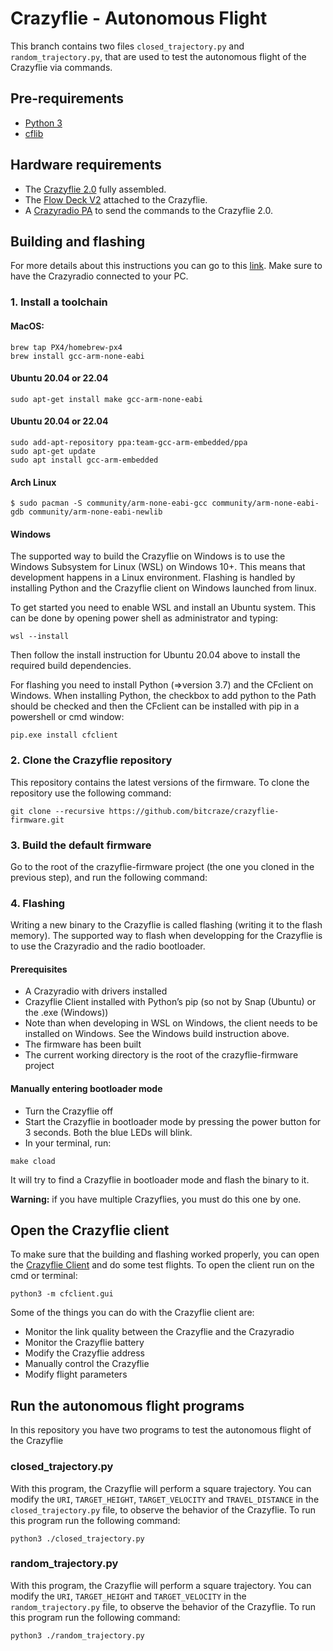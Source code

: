 # Crazyflie - Autonomous Flight

This branch contains two files `closed_trajectory.py` and `random_trajectory.py`, that are used to test the autonomous flight of the Crazyflie via commands.

## Pre-requirements

- [Python 3](https://www.python.org/downloads/)
- [cflib](https://www.bitcraze.io/documentation/repository/crazyflie-clients-python/master/installation/install/)

## Hardware requirements
- The [Crazyflie 2.0](https://www.bitcraze.io/documentation/tutorials/getting-started-with-crazyflie-2-x/) fully assembled.
- The [Flow Deck V2](https://www.bitcraze.io/products/flow-deck-v2/) attached to the Crazyflie. 
- A [Crazyradio PA](https://www.bitcraze.io/products/crazyradio-pa/) to send the commands to the Crazyflie 2.0.

## Building and flashing

For more details about this instructions you can go to this [link](https://www.bitcraze.io/documentation/repository/crazyflie-firmware/master/building-and-flashing/build/). Make sure to have the Crazyradio connected to your PC.

### 1. Install a toolchain

#### MacOS:

```shell
brew tap PX4/homebrew-px4
brew install gcc-arm-none-eabi
```

#### Ubuntu 20.04 or 22.04

```shell
sudo apt-get install make gcc-arm-none-eabi
```

#### Ubuntu 20.04 or 22.04

```shell
sudo add-apt-repository ppa:team-gcc-arm-embedded/ppa
sudo apt-get update
sudo apt install gcc-arm-embedded
```

#### Arch Linux

```shell
$ sudo pacman -S community/arm-none-eabi-gcc community/arm-none-eabi-gdb community/arm-none-eabi-newlib
```
#### Windows

The supported way to build the Crazyflie on Windows is to use the Windows Subsystem for Linux (WSL) on Windows 10+. This means that development happens in a Linux environment. Flashing is handled by installing Python and the Crazyflie client on Windows launched from linux.

To get started you need to enable WSL and install an Ubuntu system. This can be done by opening power shell as administrator and typing:

```shell
wsl --install
```

Then follow the install instruction for Ubuntu 20.04 above to install the required build dependencies.

For flashing you need to install Python (=>version 3.7) and the CFclient on Windows. When installing Python, the checkbox to add python to the Path should be checked and then the CFclient can be installed with pip in a powershell or cmd window:

```shell
pip.exe install cfclient
```

### 2. Clone the Crazyflie repository

This repository contains the latest versions of the firmware. To clone the repository use the following command:

```shell
git clone --recursive https://github.com/bitcraze/crazyflie-firmware.git
```

### 3. Build the default firmware

Go to the root of the crazyflie-firmware project (the one you cloned in the previous step), and run the following command:

### 4. Flashing

Writing a new binary to the Crazyflie is called flashing (writing it to the flash memory). The supported way to flash when developping for the Crazyflie is to use the Crazyradio and the radio bootloader.

#### Prerequisites

- A Crazyradio with drivers installed
- Crazyflie Client installed with Python’s pip (so not by Snap (Ubuntu) or the .exe (Windows))
- Note than when developing in WSL on Windows, the client needs to be installed on Windows. See the Windows build instruction above.
- The firmware has been built
- The current working directory is the root of the crazyflie-firmware project

#### Manually entering bootloader mode

- Turn the Crazyflie off
- Start the Crazyflie in bootloader mode by pressing the power button for 3 seconds. Both the blue LEDs will blink.
- In your terminal, run:

```shell
make cload
```

It will try to find a Crazyflie in bootloader mode and flash the binary to it.

**Warning:** if you have multiple Crazyflies, you must do this one by one.

## Open the Crazyflie client

To make sure that the building and flashing worked properly, you can open the [Crazyflie Client](https://www.bitcraze.io/2018/03/crazyflie-clients/) and do some test flights. To open the client run on the cmd or terminal:

```shell
python3 -m cfclient.gui
```

Some of the things you can do with the Crazyflie client are:
- Monitor the link quality between the Crazyflie and the Crazyradio
- Monitor the Crazyflie battery
- Modify the Crazyflie address
- Manually control the Crazyflie
- Modify flight parameters

## Run the autonomous flight programs

In this repository you have two programs to test the autonomous flight of the Crazyflie

### closed_trajectory.py

With this program, the Crazyflie will perform a square trajectory. You can modify the `URI`, `TARGET_HEIGHT`, `TARGET_VELOCITY` and `TRAVEL_DISTANCE` in the `closed_trajectory.py` file, to observe the behavior of the Crazyflie. To run this program run the following command:

```shell
python3 ./closed_trajectory.py
```

### random_trajectory.py

With this program, the Crazyflie will perform a square trajectory. You can modify the `URI`, `TARGET_HEIGHT` and `TARGET_VELOCITY` in the `random_trajectory.py` file, to observe the behavior of the Crazyflie. To run this program run the following command:

```shell
python3 ./random_trajectory.py
```
